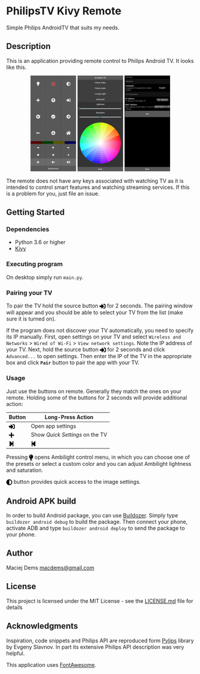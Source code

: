 # PhilipsTV Kivy Remote

Simple Philips AndroidTV that suits my needs.

## Description

This is an application providing remote control to Philips Android TV. It looks like this.

<p style="text-align: center">
<img src="img/screenshot.png" height="256dp"/>
<img src="img/screenshot_ambilight.png" height="256dp"/>
<img src="img/screenshot_settings.png" height="256dp"/>
</p>

The remote does not have any keys associated with watching TV as it is intended to control smart features and watching streaming services. If this is a problem for you, just file an issue.

## Getting Started

### Dependencies

* Python 3.6 or higher
* [Kivy](https://kivy.org)

### Executing program

On desktop simply run `main.py`.

### Pairing your TV

To pair the TV  hold the source button <img src="img/fa-sign-in-alt.svg" height="16dp" style="vertical-align: middle;"/> for
2 seconds. The pairing window will appear and you should be able to select your TV from the list (make sure it is turned on).

If the program does not discover your TV automatically, you need to specify its IP manually. First, open settings on your TV and
select `Wireless and Networks` > `Wired of Wi-Fi` > `View network settings`. Note the IP address of your TV. Next, hold
the source button <img src="img/fa-sign-in-alt.svg" height="16dp" style="vertical-align: middle;"/> for 2 seconds and click
`Advanced...` to open settings. Then enter the IP of the TV in the appropriate box and click **`Pair`** button to pair the app
with your TV.

### Usage

Just use the buttons on remote. Generally they match the ones on your remote. Holding some of the buttons for 2 seconds will provide
additional action:

| Button                                                                             | Long-Press Action               |
| ---------------------------------------------------------------------------------- | ------------------------------- |
| <img src="img/fa-sign-in-alt.svg" height="16dp" style="vertical-align: middle;"/>  | Open app settings               |
| <img src="img/fa-plus.svg" height="16dp" style="vertical-align: middle;"/>         | Show *Quick Settings* on the TV |
| <img src="img/fa-step-forward.svg" height="16dp" style="vertical-align: middle;"/> | <img src="img/fa-step-backward.svg" height="16dp" style="vertical-align: middle;"/> |

Pressing <img src="img/fa-lightbulb.svg" height="16dp" style="vertical-align: middle;"/> opens Ambilight control menu, in which
you can choose one of the presets or select a custom color and you can adjust Ambilight lightness and saturation.

<img src="img/fa-adjust.svg" height="16dp" style="vertical-align: middle;"/> button provides quick access to the image settings.


## Android APK build

In order to build Android package, you can use [Buildozer](https://github.com/kivy/buildozer). Simply type
`buildozer android debug` to build the package. Then connect your phone, activate ADB and type `buildozer android deploy`
to send the package to your phone.


## Author

Maciej Dems <macdems@gmail.com>

## License

This project is licensed under the MIT License - see the [LICENSE.md](LICENSE.md) file for details

## Acknowledgments

Inspiration, code snippets and Philips API are reproduced form [Pylips](https://github.com/eslavnov/pylips) library by Evgeny
Slavnov. In part its extensive Philips API description was very helpful.

This application uses [FontAwesome](https://fontawesome.com/license/free).
